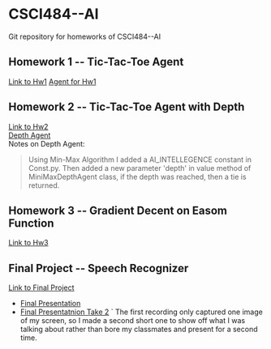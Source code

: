# CSCI484--AI
Git repository for homeworks of CSCI484--AI

## Homework 1 -- Tic-Tac-Toe Agent
[Link to Hw1](https://github.com/rSterling319/CSCI484--AI/tree/homework1)
[Agent for Hw1](https://github.com/rSterling319/CSCI484--AI/blob/homework1/tictactoe/SmartAgent.py)

## Homework 2 -- Tic-Tac-Toe Agent with Depth
[Link to Hw2](https://github.com/rSterling319/CSCI484--AI/tree/homework2)  
[Depth Agent](https://github.com/rSterling319/CSCI484--AI/blob/homework2/tictactoe/MiniMaxDepthAgent.py)  
Notes on Depth Agent:  
> Using Min-Max Algorithm I added a AI_INTELLEGENCE constant in Const.py. Then added a new parameter 'depth' in value method of MiniMaxDepthAgent class, if the depth was reached, then a tie is returned.

## Homework 3 -- Gradient Decent on Easom Function
[Link to Hw3](https://github.com/rSterling319/CSCI484--AI/tree/homework3/easomFunction)

## Final Project -- Speech Recognizer
[Link to Final Project](https://github.com/rSterling319/CSCI484--AI/tree/final-project)

  * [Final Presentation](https://youtu.be/HyR1xYF1sDQ)
  * [Final Presentatnion Take 2](https://youtu.be/FBKq5kl0FTU)
`
   The first recording only captured one image of my screen, so I made a second short one to show off what I was talking about rather than bore my classmates and present for a second time.
